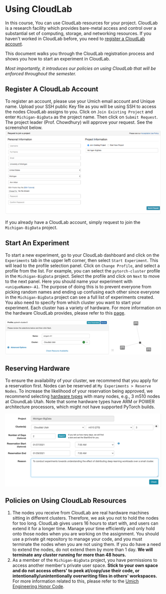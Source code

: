 # Using CloudLab

In this course, You can use CloudLab resources for your project.
CloudLab is a research facility which provides bare-metal access and control over a substantial set of computing, storage, and networking resources. 
If you haven't worked in CloudLab before, you need to [register a CloudLab account](https://cloudlab.us/signup.php).

This document walks you through the CloudLab registration process and shows you how to start an experiment in CloudLab. 

*Most importantly, it introduces our policies on using CloudLab that will be enforced throughout the semester.*

## Register A CloudLab Account

To register an account, please use your Umich email account and Unique name. 
Upload your SSH public Key file as you will be using SSH to access the nodes CloudLab assigns to you. 
Click on `Join Existing Project` and enter `Michigan-BigData` as the project name. 
Then click on `Submit Request`. 
The project leader (Prof. Chowdhury) will approve your request. 
See the screenshot below. 
![Screenshot-Register](./register.png)

If you already have a CloudLab account, simply request to join the `Michigan-BigData` project.

## Start An Experiment
To start a new experiment, go to your CloudLab dashboard and click on the `Experiments` tab in the upper left corner, then select `Start Experiment`. 
This will lead to the profile selection panel. 
Click on `Change Profile`, and select a profile from the list. 
For example, you can select the `pytorch-cluster` profile in the `Michigan-BigData` project. 
Select the profile and click on `Next` to move to the next panel. 
Here you should name your experiment with `<uniqueName>-A1`. The purpose of doing this is to prevent everyone from picking random names and ending up confusing each other since everyone in the `Michigan-BigData` project can see a full list of experiments created.
You also need to specify from which cluster you want to start your experiment. Each cluster has a variety of hardware. For more information on the hardware CloudLab provides, please refer to this [page](http://docs.cloudlab.us/hardware.html).

![Screenshot-SelectCluster](./cluster.png)


## Reserving Hardware
To ensure the availability of your cluster, we recommend that you apply for a reservation first. Nodes can be reserved at `My Experiments > Reserve Nodes`. To increase the likelihood of your reservation being approved, we recommend selecting [hardware types](http://docs.cloudlab.us/hardware.html) with many nodes, e.g., 3 m510 nodes at CloundLab Utah. Note that some hardware types have ARM or POWER architecture processors, which might not have supported PyTorch builds.

![Screenshot-ReserveNodes](./reserve.png)

## Policies on Using CloudLab Resources
1. The nodes you receive from CloudLab are real hardware machines sitting in different clusters. Therefore, we ask you not to hold the nodes for too long. CloudLab gives users 16 hours to start with, and users can extend it for a longer time. Manage your time efficiently and only hold onto those nodes when you are working on the assignment. You should use a private git repository to manage your code, and you must terminate the nodes when you are not using them. If you do have a need to extend the nodes, do not extend them by more than 1 day. **We will terminate any cluster running for more than 48 hours.**
2. As a member of the `Michigan-BigData` project, you have permissions to access another member's private user space. **Stick to your own space and do not access others' to peek at/copy/use their code, or intentionally/unintentionally overwriting files in others' workspaces.** For more information related to this, please refer to the [Umich Engineering Honor Code](https://ecas.engin.umich.edu/honor-council/). 
